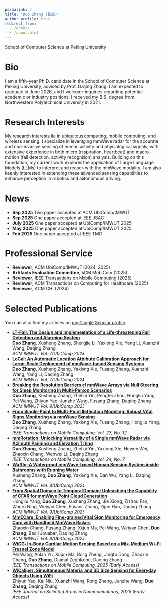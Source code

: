 ```yaml
---
permalink: /
title: "Duo Zhang (张舵)"
author_profile: true
redirect_from: 
  - /about/
  - /about.html
---
```

School of Computer Science at Peking University

# Bio

I am a fifth-year Ph.D. candidate in the School of Computer Science at Peking University, advised by Prof. Daqing Zhang. I am expected to graduate in June 2026, and I welcome inquiries regarding potential academic or industry positions. I received my B.S. degree from Northwestern Polytechnical University in 2021.

# Research Interests
My research interests lie in ubiquitous computing, mobile computing, and wireless sensing. I specialize in leveraging mmWave radar for the accurate and non-invasive sensing of human activity and physiological signals, with extensive experience in both micro (respiration, heartbeat) and macro-motion (fall detection, activity recognition) analysis. Building on this foundation, my current work explores the application of Large Language Models (LLMs) to interpret and reason with the mmWave modality. I am also keenly interested in extending these advanced sensing capabilities to enhance perception in robotics and autonomous driving.

# News
- **Sep 2025** Two paper accepted at ACM UbiComp/IMWUT
- **Sep 2025** One paper accepted at IEEE JSAC
- **July 2025** One paper accepted at UbiComp/IMWUT 2025
- **May 2025** One paper accepted at UbiComp/IMWUT 2025
- **Feb 2025** One paper accepted at IEEE TMC


# Professional Service
- **Reviewer**, ACM UbiComp/IMWUT (2024, 2025)
- **Artifacts Evaluation Committee**, ACM MobiCom (2025)
- **Reviewer**, IEEE Transactions on Mobile Computing (2025)
- **Reviewer**, ACM Transactions on Computing for Healthcare (2025)
- **Reviewer**, ACM CHI (2024)

# Selected Publications
You can also find my articles on [my Google Scholar profile](https://scholar.google.com/citations?view_op=list_works&hl=zh-CN&hl=zh-CN&user=2Bb4u9IAAAAJ).
-  [**LT-Fall: The Design and Implementation of a Life-threatening Fall Detection and Alarming System**](https://dl.acm.org/doi/10.1145/3580835) <br>
**Duo Zhang**, Xusheng Zhang, Shengjie Li, Yaxiong Xie, Yang Li, Xuanzhi Wang, Daqing Zhang <br>
*ACM IMWUT Vol. 7/UbiComp 2023*
-  [**LoCal: An Automatic Location Attribute Calibration Approach for Large-Scale Deployment of mmWave-based Sensing Systems**](https://dl.acm.org/doi/abs/10.1145/3631436) <br>
**Duo Zhang**, Xusheng Zhang, Yaxiong Xie, Fusang Zhang, Xuanzhi Wang, Yang Li, Daqing Zhang <br>
*ACM IMWUT Vol. 7/UbiComp 2024*
- [**Breaking the Resolution Barriers of mmWave Arrays via Null Steering for Sleep Monitoring in Multi-Person Scenarios**](https://dl.acm.org/doi/abs/10.1145/3749466) <br>
**Duo Zhang**, Xusheng Zhang, Zhehui Yin, Pengfei Zhou, Hongliu Yang, Pei Wang, Zhiyun Yao, Junzhe Wang, Fusang Zhang, Daqing Zhang <br>
*ACM IMWUT Vol. 9/UbiComp 2025*
- [**From Single-Point to Multi-Point Reflection Modeling: Robust Vital Signs Monitoring via mmWave Sensing**](https://ieeexplore.ieee.org/abstract/document/10648761) <br>
**Duo Zhang**, Xusheng Zhang, Yaxiong Xie, Fusang Zhang, Hongliu Yang, Daqing Zhang <br>
*IEEE Transactions on Mobile Computing, Vol. 23, No. 12*
- [**mmRotation: Unlocking Versatility of a Single mmWave Radar via Azimuth Panning and Elevation Tilting**](https://www.computer.org/csdl/journal/tm/2025/07/10878446/248LoueuUa4) <br>
**Duo Zhang**, Xusheng Zhang, Zhehui Yin, Yaxiong Xie, Hewen Wei, Zhaoxin Chang, Wenwei Li, Daqing Zhang <br>
*IEEE Transactions on Mobile Computing, Vol. 24, No. 7*
- [**Waffle: A Waterproof mmWave-based Human Sensing System inside Bathrooms with Running Water**](https://dl.acm.org/doi/abs/10.1145/3631458) <br>
Xusheng Zhang, **Duo Zhang**, Yaxiong Xie, Dan Wu, Yang Li, Daqing Zhang <br>
*ACM IMWUT Vol. 8/UbiComp 2024*
- [**From Spatial Domain to Temporal Domain: Unleashing the Capability of CFAR for mmWave Point Cloud Generation**](https://dl.acm.org/doi/abs/10.1145/3729465) <br>
Hongliu Yang, **Duo Zhang**, Xusheng Zhang, Jie Xiong, Zizhou Fan, Wanru Ning, Weiyan Chen, Fusang Zhang, Zijun Han, Daqing Zhang <br>
*ACM IMWUT Vol. 9/UbiComp 2025*
- [**MmECare: Enabling Fine-grained Vital Sign Monitoring for Emergency Care with Handheld MmWave Radars**](https://dl.acm.org/doi/abs/10.1145/3699766) <br>
Zhaoxin Chang, Fusang Zhang, Xujun Ma, Pei Wang, Weiyan Chen, **Duo Zhang**, Badii Jouaber, Daqing Zhang <br>
*ACM IMWUT Vol. 8/UbiComp 2025*
- [**WiCG: In-Body Cardiac Motion Sensing Based on a Mix-Medium Wi-Fi Fresnel Zone Model**](https://ieeexplore.ieee.org/abstract/document/10978106) <br>
Pei Wang, Anlan Yu, Xujun Ma, Rong Zheng, Jingfu Dong, Zhaoxin Chang, **Duo Zhang**, Djamal Zeghlache, Daqing Zhang <br>
*IEEE Transactions on Mobile Computing, 2025 (Early Access)*
- [**WiCaliper: Simultaneous Material and 3D Size Sensing for Everyday Objects Using WiFi**](https://ieeexplore.ieee.org/abstract/document/11162676) <br>
Zhiyun Yao, Kai Niu, Xuanzhi Wang, Rong Zheng, Junzhe Wang, **Duo Zhang**, Daqing Zhang <br>
*IEEE Journal on Selected Areas in Communications, 2025 (Early Access)*


